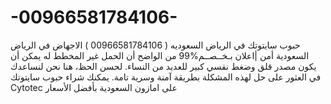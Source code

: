 # -00966581784106-
حبوب سايتوتك في الرياض السعوديه  (  00966581784106  ) الاجهاض في الرياض السعودية أمن |اعلان بـخــصــم%99 من الواضح أن الحمل غير المخطط له يمكن أن يكون مصدر قلق وضغط نفسي كبير للعديد من النساء. لحسن الحظ، هنا نحن لنساعدك في العثور على حل لهذه المشكلة بطريقة آمنة وسرية تامة. يمكنك شراء حبوب سايتوتك Cytotec على امازون السعودية بأفضل الأسعار 
